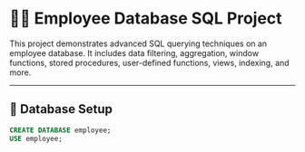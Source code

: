 # 👨‍💼 Employee Database SQL Project

This project demonstrates advanced SQL querying techniques on an employee database. It includes data filtering, aggregation, window functions, stored procedures, user-defined functions, views, indexing, and more.

---

## 🧱 Database Setup

```sql
CREATE DATABASE employee;
USE employee;
